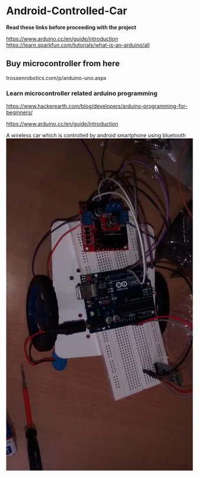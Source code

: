 # Android-Controlled-Car
<b> Read these links before proceeding with the project</b>

https://www.arduino.cc/en/guide/introduction
https://learn.sparkfun.com/tutorials/what-is-an-arduino/all

<H2> Buy microcontroller from here </H2>

trossenrobotics.com/p/arduino-uno.aspx

<H3> Learn microcontroller related arduino programming</H3>

https://www.hackerearth.com/blog/developers/arduino-programming-for-beginners/

https://www.arduino.cc/en/guide/introduction

A wireless car which is controlled by android smartphone using bluetooth 
![ScreenShot](https://github.com/Superhuman07/Android-Controlled-Car/blob/master/IMG_20160116_135014259.jpg)
